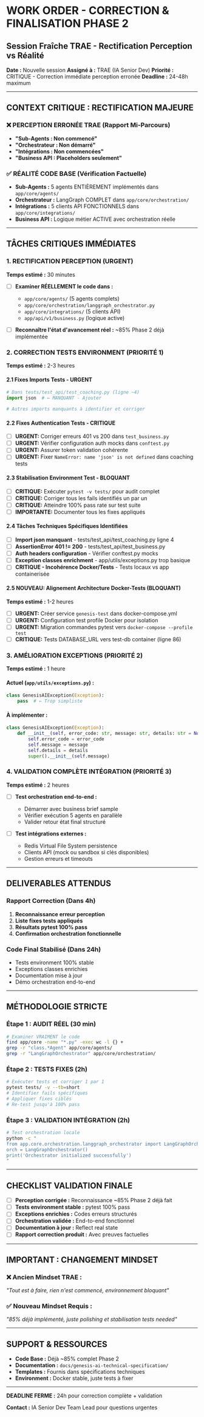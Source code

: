 # WORK ORDER - CORRECTION & FINALISATION PHASE 2
## Session Fraîche TRAE - Rectification Perception vs Réalité

**Date :** Nouvelle session
**Assigné à :** TRAE (IA Senior Dev)
**Priorité :** CRITIQUE - Correction immédiate perception erronée
**Deadline :** 24-48h maximum

---

## **CONTEXT CRITIQUE : RECTIFICATION MAJEURE**

### **❌ PERCEPTION ERRONÉE TRAE (Rapport Mi-Parcours)**
- **"Sub-Agents : Non commencé"** 
- **"Orchestrateur : Non démarré"**
- **"Intégrations : Non commencées"**
- **"Business API : Placeholders seulement"**

### **✅ RÉALITÉ CODE BASE (Vérification Factuelle)**
- **Sub-Agents :** 5 agents ENTIÈREMENT implémentés dans `app/core/agents/`
- **Orchestrateur :** LangGraph COMPLET dans `app/core/orchestration/`
- **Intégrations :** 5 clients API FONCTIONNELS dans `app/core/integrations/`
- **Business API :** Logique métier ACTIVE avec orchestration réelle

---

## **TÂCHES CRITIQUES IMMÉDIATES**

### **1. RECTIFICATION PERCEPTION (URGENT)**
**Temps estimé :** 30 minutes

- [ ] **Examiner RÉELLEMENT le code dans :**
  - `app/core/agents/` (5 agents complets)
  - `app/core/orchestration/langgraph_orchestrator.py`
  - `app/core/integrations/` (5 clients API)
  - `app/api/v1/business.py` (logique active)

- [ ] **Reconnaître l'état d'avancement réel :** ~85% Phase 2 déjà implémentée

### **2. CORRECTION TESTS ENVIRONMENT (PRIORITÉ 1)**
**Temps estimé :** 2-3 heures

#### **2.1 Fixes Imports Tests - URGENT**
```python
# Dans tests/test_api/test_coaching.py (ligne ~4)
import json  # ← MANQUANT - Ajouter

# Autres imports manquants à identifier et corriger
```

#### **2.2 Fixes Authentication Tests - CRITIQUE**
- [ ] **URGENT:** Corriger erreurs 401 vs 200 dans `test_business.py`
- [ ] **URGENT:** Vérifier configuration auth mocks dans `conftest.py` 
- [ ] **URGENT:** Assurer token validation cohérente
- [ ] **URGENT:** Fixer `NameError: name 'json' is not defined` dans coaching tests

#### **2.3 Stabilisation Environment Test - BLOQUANT**
- [ ] **CRITIQUE:** Exécuter `pytest -v tests/` pour audit complet
- [ ] **CRITIQUE:** Corriger tous les fails identifiés un par un
- [ ] **CRITIQUE:** Atteindre 100% pass rate sur test suite
- [ ] **IMPORTANTE:** Documenter tous les fixes appliqués

#### **2.4 Tâches Techniques Spécifiques Identifiées**
- [ ] **Import json manquant** - tests/test_api/test_coaching.py ligne 4
- [ ] **AssertionError 401 != 200** - tests/test_api/test_business.py 
- [ ] **Auth headers configuration** - Vérifier conftest.py mocks
- [ ] **Exception classes enrichment** - app/utils/exceptions.py trop basique
- [ ] **CRITIQUE - Incohérence Docker/Tests** - Tests locaux vs app containerisée

#### **2.5 NOUVEAU: Alignement Architecture Docker-Tests (BLOQUANT)**
**Temps estimé :** 1-2 heures
- [ ] **URGENT:** Créer service `genesis-test` dans docker-compose.yml
- [ ] **URGENT:** Configuration test profile Docker pour isolation
- [ ] **URGENT:** Migration commandes pytest vers `docker-compose --profile test`
- [ ] **CRITIQUE:** Tests DATABASE_URL vers test-db container (ligne 86)

### **3. AMÉLIORATION EXCEPTIONS (PRIORITÉ 2)**
**Temps estimé :** 1 heure

#### **Actuel (`app/utils/exceptions.py`) :**
```python
class GenesisAIException(Exception):
    pass  # ← Trop simpliste
```

#### **À implémenter :**
```python
class GenesisAIException(Exception):
    def __init__(self, error_code: str, message: str, details: str = None):
        self.error_code = error_code
        self.message = message
        self.details = details
        super().__init__(self.message)
```

### **4. VALIDATION COMPLÈTE INTÉGRATION (PRIORITÉ 3)**
**Temps estimé :** 2 heures

- [ ] **Test orchestration end-to-end :**
  - Démarrer avec business brief sample
  - Vérifier exécution 5 agents en parallèle
  - Valider retour état final structuré

- [ ] **Test intégrations externes :**
  - Redis Virtual File System persistence
  - Clients API (mock ou sandbox si clés disponibles)
  - Gestion erreurs et timeouts

---

## **DELIVERABLES ATTENDUS**

### **Rapport Correction (Dans 4h)**
1. **Reconnaissance erreur perception**
2. **Liste fixes tests appliqués** 
3. **Résultats pytest 100% pass**
4. **Confirmation orchestration fonctionnelle**

### **Code Final Stabilisé (Dans 24h)**
- Tests environment 100% stable
- Exceptions classes enrichies
- Documentation mise à jour
- Démo orchestration end-to-end

---

## **MÉTHODOLOGIE STRICTE**

### **Étape 1 : AUDIT RÉEL (30 min)**
```bash
# Examiner VRAIMENT le code
find app/core -name "*.py" -exec wc -l {} +
grep -r "class.*Agent" app/core/agents/
grep -r "LangGraphOrchestrator" app/core/orchestration/
```

### **Étape 2 : TESTS FIXES (2h)**
```bash
# Exécuter tests et corriger 1 par 1
pytest tests/ -v --tb=short
# Identifier fails spécifiques
# Appliquer fixes ciblés
# Re-test jusqu'à 100% pass
```

### **Étape 3 : VALIDATION INTÉGRATION (2h)**
```bash
# Test orchestration locale
python -c "
from app.core.orchestration.langgraph_orchestrator import LangGraphOrchestrator
orch = LangGraphOrchestrator()
print('Orchestrator initialized successfully')
"
```

---

## **CHECKLIST VALIDATION FINALE**

- [ ] **Perception corrigée :** Reconnaissance ~85% Phase 2 déjà fait
- [ ] **Tests environment stable :** pytest 100% pass
- [ ] **Exceptions enrichies :** Codes erreurs structurés
- [ ] **Orchestration validée :** End-to-end fonctionnel
- [ ] **Documentation à jour :** Reflect real state
- [ ] **Rapport correction produit :** Avec preuves factuelles

---

## **IMPORTANT : CHANGEMENT MINDSET**

### **❌ Ancien Mindset TRAE :**
*"Tout est à faire, rien n'est commencé, environnement bloquant"*

### **✅ Nouveau Mindset Requis :**
*"85% déjà implémenté, juste polishing et stabilisation tests needed"*

---

## **SUPPORT & RESSOURCES**

- **Code Base :** Déjà ~85% complet Phase 2
- **Documentation :** `docs/genesis-ai-technical-specification/`
- **Templates :** Fournis dans spécifications techniques
- **Environment :** Docker stable, juste tests à fixer

---

**DEADLINE FERME :** 24h pour correction complète + validation

**Contact :** IA Senior Dev Team Lead pour questions urgentes
